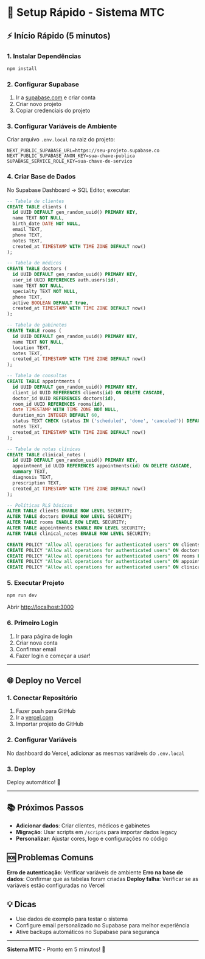 # 🚀 Setup Rápido - Sistema MTC

## ⚡ Início Rápido (5 minutos)

### 1. Instalar Dependências
```bash
npm install
```

### 2. Configurar Supabase

1. Ir a [supabase.com](https://supabase.com) e criar conta
2. Criar novo projeto
3. Copiar credenciais do projeto

### 3. Configurar Variáveis de Ambiente

Criar arquivo `.env.local` na raiz do projeto:

```env
NEXT_PUBLIC_SUPABASE_URL=https://seu-projeto.supabase.co
NEXT_PUBLIC_SUPABASE_ANON_KEY=sua-chave-publica
SUPABASE_SERVICE_ROLE_KEY=sua-chave-de-servico
```

### 4. Criar Base de Dados

No Supabase Dashboard → SQL Editor, executar:

```sql
-- Tabela de clientes
CREATE TABLE clients (
  id UUID DEFAULT gen_random_uuid() PRIMARY KEY,
  name TEXT NOT NULL,
  birth_date DATE NOT NULL,
  email TEXT,
  phone TEXT,
  notes TEXT,
  created_at TIMESTAMP WITH TIME ZONE DEFAULT now()
);

-- Tabela de médicos
CREATE TABLE doctors (
  id UUID DEFAULT gen_random_uuid() PRIMARY KEY,
  user_id UUID REFERENCES auth.users(id),
  name TEXT NOT NULL,
  specialty TEXT NOT NULL,
  phone TEXT,
  active BOOLEAN DEFAULT true,
  created_at TIMESTAMP WITH TIME ZONE DEFAULT now()
);

-- Tabela de gabinetes
CREATE TABLE rooms (
  id UUID DEFAULT gen_random_uuid() PRIMARY KEY,
  name TEXT NOT NULL,
  location TEXT,
  notes TEXT,
  created_at TIMESTAMP WITH TIME ZONE DEFAULT now()
);

-- Tabela de consultas
CREATE TABLE appointments (
  id UUID DEFAULT gen_random_uuid() PRIMARY KEY,
  client_id UUID REFERENCES clients(id) ON DELETE CASCADE,
  doctor_id UUID REFERENCES doctors(id),
  room_id UUID REFERENCES rooms(id),
  date TIMESTAMP WITH TIME ZONE NOT NULL,
  duration_min INTEGER DEFAULT 60,
  status TEXT CHECK (status IN ('scheduled', 'done', 'canceled')) DEFAULT 'scheduled',
  notes TEXT,
  created_at TIMESTAMP WITH TIME ZONE DEFAULT now()
);

-- Tabela de notas clínicas
CREATE TABLE clinical_notes (
  id UUID DEFAULT gen_random_uuid() PRIMARY KEY,
  appointment_id UUID REFERENCES appointments(id) ON DELETE CASCADE,
  summary TEXT,
  diagnosis TEXT,
  prescription TEXT,
  created_at TIMESTAMP WITH TIME ZONE DEFAULT now()
);

-- Políticas RLS básicas
ALTER TABLE clients ENABLE ROW LEVEL SECURITY;
ALTER TABLE doctors ENABLE ROW LEVEL SECURITY;
ALTER TABLE rooms ENABLE ROW LEVEL SECURITY;
ALTER TABLE appointments ENABLE ROW LEVEL SECURITY;
ALTER TABLE clinical_notes ENABLE ROW LEVEL SECURITY;

CREATE POLICY "Allow all operations for authenticated users" ON clients FOR ALL TO authenticated USING (true);
CREATE POLICY "Allow all operations for authenticated users" ON doctors FOR ALL TO authenticated USING (true);
CREATE POLICY "Allow all operations for authenticated users" ON rooms FOR ALL TO authenticated USING (true);
CREATE POLICY "Allow all operations for authenticated users" ON appointments FOR ALL TO authenticated USING (true);
CREATE POLICY "Allow all operations for authenticated users" ON clinical_notes FOR ALL TO authenticated USING (true);
```

### 5. Executar Projeto

```bash
npm run dev
```

Abrir [http://localhost:3000](http://localhost:3000)

### 6. Primeiro Login

1. Ir para página de login
2. Criar nova conta
3. Confirmar email
4. Fazer login e começar a usar!

---

## 🌐 Deploy no Vercel

### 1. Conectar Repositório
1. Fazer push para GitHub
2. Ir a [vercel.com](https://vercel.com)
3. Importar projeto do GitHub

### 2. Configurar Variáveis
No dashboard do Vercel, adicionar as mesmas variáveis do `.env.local`

### 3. Deploy
Deploy automático! 🎉

---

## 📚 Próximos Passos

- **Adicionar dados**: Criar clientes, médicos e gabinetes
- **Migração**: Usar scripts em `/scripts` para importar dados legacy
- **Personalizar**: Ajustar cores, logo e configurações no código

## 🆘 Problemas Comuns

**Erro de autenticação**: Verificar variáveis de ambiente
**Erro na base de dados**: Confirmar que as tabelas foram criadas
**Deploy falha**: Verificar se as variáveis estão configuradas no Vercel

## 💡 Dicas

- Use dados de exemplo para testar o sistema
- Configure email personalizado no Supabase para melhor experiência
- Ative backups automáticos no Supabase para segurança

---

**Sistema MTC** - Pronto em 5 minutos! 🚀 